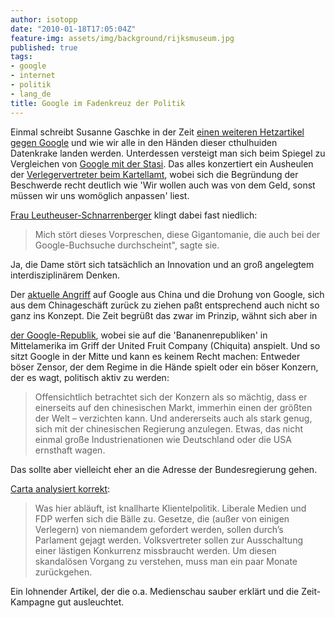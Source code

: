 ```yaml
---
author: isotopp
date: "2010-01-18T17:05:04Z"
feature-img: assets/img/background/rijksmuseum.jpg
published: true
tags:
- google
- internet
- politik
- lang_de
title: Google im Fadenkreuz der Politik
---
```

Einmal schreibt Susanne Gaschke in der Zeit 
[einen weiteren Hetzartikel gegen Google](http://www.zeit.de/2010/03/01-Google) und wie wir alle in den Händen
dieser cthulhuiden Datenkrake landen werden. Unterdessen versteigt man sich
beim Spiegel zu Vergleichen von
[Google mit der Stasi](http://www.spiegel.de/netzwelt/web/0,1518,671506,00.html). Das alles
konzertiert ein Ausheulen der
[Verlegervertreter beim Kartellamt](http://www.zdnet.de/news/wirtschaft_unternehmen_business_verlegerverbaende_reichen_beim_bundeskartellamt_beschwerde_gegen_google_ein_story-39001020-41525868-1.htm),
wobei sich die Begründung der Beschwerde recht deutlich wie 'Wir wollen auch
was von dem Geld, sonst müssen wir uns womöglich anpassen' liest.

[Frau Leutheuser-Schnarrenberger](http://nachrichten.rp-online.de/article/wirtschaft/Justizministerin-beklagt-Google-Gigantomanie/64142)
klingt dabei fast niedlich:

> Mich stört dieses Vorpreschen, diese Gigantomanie, die auch bei der
> Google-Buchsuche durchscheint", sagte sie.

Ja, die Dame stört sich tatsächlich an Innovation und an groß angelegtem
interdisziplinärem Denken.

Der 
[aktuelle Angriff](http://www.pcwelt.de/start/sicherheit/sicherheitsluecken/news/2108332/exploit-code-fuer-ie-luecke-veroeffentlicht/)
auf Google aus China und die Drohung von Google, sich aus dem Chinageschäft
zurück zu ziehen paßt entsprechend auch nicht so ganz ins Konzept. Die Zeit
begrüßt das zwar im Prinzip, wähnt sich aber in

[der Google-Republik](http://www.zeit.de/digital/internet/2010-01/google-china-zensur-3),
wobei sie auf die 'Bananenrepubliken' in Mittelamerika im Griff der United
Fruit Company (Chiquita) anspielt. Und so sitzt Google in der Mitte und kann
es keinem Recht machen: Entweder böser Zensor, der dem Regime in die Hände
spielt oder ein böser Konzern, der es wagt, politisch aktiv zu werden:

> Offensichtlich betrachtet sich der Konzern als so mächtig, dass er
> einerseits auf den chinesischen Markt, immerhin einen der größten der Welt
> – verzichten kann. Und andererseits auch als stark genug, sich mit der
> chinesischen Regierung anzulegen. Etwas, das nicht einmal große
> Industrienationen wie Deutschland oder die USA ernsthaft wagen.

Das sollte aber vielleicht eher an die Adresse der Bundesregierung gehen.

[Carta analysiert korrekt](http://carta.info/21664/wie-die-fdp-eine-lex-google-durchboxen-soll/): 

> Was hier abläuft, ist knallharte Klientelpolitik. Liberale Medien und FDP
> werfen sich die Bälle zu. Gesetze, die (außer von einigen Verlegern) von
> niemandem gefordert werden, sollen durch’s Parlament gejagt werden.
> Volksvertreter sollen zur Ausschaltung einer lästigen Konkurrenz
> missbraucht werden. Um diesen skandalösen Vorgang zu verstehen, muss man
> ein paar Monate zurückgehen.

Ein lohnender Artikel, der die o.a. Medienschau sauber erklärt und die
Zeit-Kampagne gut ausleuchtet.

